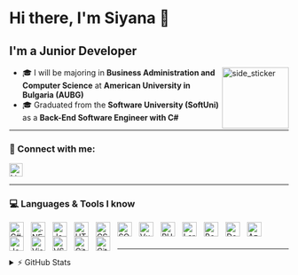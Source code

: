 <!-- README.md -->

# Hi there, I'm Siyana 👋

## I'm a Junior Developer

<img align="right" width="120px" height="110px" alt="side_sticker" src="https://media.giphy.com/media/TEnXkcsHrP4YedChhA/giphy.gif" />

- 🎓 I will be majoring in **Business Administration and Computer Science** at **American University in Bulgaria (AUBG)**
- 🎓 Graduated from the **Software University (SoftUni)** as a **Back-End Software Engineer with C#**

---

### 🔗 Connect with me:

<a href="https://www.linkedin.com/in/siyana-kostova-8511b235b/" target="_blank">
  <img src="https://cdn-icons-png.flaticon.com/512/174/174857.png" alt="LinkedIn" width="24" height="24" />
</a>

---

### 💻 Languages & Tools I know

<img align="left" alt="C#"            width="26px" src="https://cdn.jsdelivr.net/gh/devicons/devicon/icons/csharp/csharp-original.svg" style="padding-right:10px;" />
<img align="left" alt=".NET"          width="26px" src="https://cdn.jsdelivr.net/gh/devicons/devicon/icons/dot-net/dot-net-original.svg" style="padding-right:10px;" />
<img align="left" alt="JavaScript"    width="26px" src="https://cdn.jsdelivr.net/gh/devicons/devicon/icons/javascript/javascript-original.svg" style="padding-right:10px;" />
<img align="left" alt="HTML5"         width="26px" src="https://cdn.jsdelivr.net/gh/devicons/devicon/icons/html5/html5-original.svg" style="padding-right:10px;" />
<img align="left" alt="CSS3"          width="26px" src="https://cdn.jsdelivr.net/gh/devicons/devicon/icons/css3/css3-original.svg" style="padding-right:10px;" />
<img align="left" alt="SQL Server"    width="26px" src="https://cdn.jsdelivr.net/gh/devicons/devicon/icons/microsoftsqlserver/microsoftsqlserver-original.svg" style="padding-right:10px;" />
<img align="left" alt="Vue.js"        width="26px" src="https://cdn.jsdelivr.net/gh/devicons/devicon/icons/vuejs/vuejs-original.svg" style="padding-right:10px;" />
<img align="left" alt="PHP"           width="26px" src="https://cdn.jsdelivr.net/gh/devicons/devicon/icons/php/php-original.svg" style="padding-right:10px;" />
<img align="left" alt="Laravel"       width="26px" src="https://cdn.jsdelivr.net/gh/devicons/devicon/icons/laravel/laravel-original.svg" style="padding-right:10px;" />
<img align="left" alt="Bootstrap"     width="26px" src="https://cdn.jsdelivr.net/gh/devicons/devicon/icons/bootstrap/bootstrap-original.svg" style="padding-right:10px;" />
<img align="left" alt="Docker"        width="26px" src="https://cdn.jsdelivr.net/gh/devicons/devicon/icons/docker/docker-original.svg" style="padding-right:10px;" />  
<img align="left" alt="Azure"         width="26px" src="https://cdn.jsdelivr.net/gh/devicons/devicon/icons/azure/azure-original.svg" style="padding-right:10px;" />  
<img align="left" alt="Jenkins"       width="26px" src="https://cdn.jsdelivr.net/gh/devicons/devicon/icons/jenkins/jenkins-original.svg" style="padding-right:10px;" />  
<img align="left" alt="Visual Studio" width="26px" src="https://cdn.jsdelivr.net/gh/devicons/devicon/icons/visualstudio/visualstudio-plain.svg" style="padding-right:10px;" />  
<img align="left" alt="VS Code"       width="26px" src="https://cdn.jsdelivr.net/gh/devicons/devicon/icons/vscode/vscode-original.svg" style="padding-right:10px;" />  
<img align="left" alt="Git"           width="26px" src="https://cdn.jsdelivr.net/gh/devicons/devicon/icons/git/git-original.svg" style="padding-right:10px;" />  
<img align="left" alt="GitHub"        width="26px" src="https://cdn.jsdelivr.net/gh/devicons/devicon/icons/github/github-original.svg" style="padding-right:10px;" />
<br/><br/>

---

<details>
  <summary>⚡ GitHub Stats</summary>

  <div>
    <img height="160" align="left" alt="Siyana's GitHub Stats"
      src="https://github-readme-stats.vercel.app/api?username=SiyanaKostova&show_icons=true&hide_border=false&title_color=ff652f&icon_color=FFE400&bg_color=09131B&text_color=ffffff&border_color=0c1a25" />
    <img height="160"
      src="https://github-readme-stats.vercel.app/api/top-langs/?username=SiyanaKostova&layout=compact&bg_color=09131B&hide_border=true" />
  </div>
</details>
